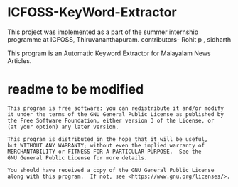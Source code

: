 # ICFOSS-KeyWord-Extractor
This project was implemented as a part of the summer internship programme at ICFOSS, Thiruvananthapuram.
contributors- Rohit p , sidharth

This program is an Automatic Keyword Extractor for Malayalam News Articles. 
# readme to be modified

    
    This program is free software: you can redistribute it and/or modify
    it under the terms of the GNU General Public License as published by
    the Free Software Foundation, either version 3 of the License, or
    (at your option) any later version.

    This program is distributed in the hope that it will be useful,
    but WITHOUT ANY WARRANTY; without even the implied warranty of
    MERCHANTABILITY or FITNESS FOR A PARTICULAR PURPOSE.  See the
    GNU General Public License for more details.
    
    You should have received a copy of the GNU General Public License
    along with this program.  If not, see <https://www.gnu.org/licenses/>.

